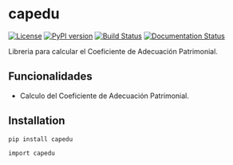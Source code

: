 # capedu

[![License](https://img.shields.io/badge/license-MIT-blue.svg)](LICENSE)
[![PyPI version](https://badge.fury.io/py/capedu.svg)](https://badge.fury.io/py/capedu)
[![Build Status](https://travis-ci.org/msalaztor/capedu.svg?branch=master)](https://travis-ci.org/msalaztor/capedu)
[![Documentation Status](https://readthedocs.org/projects/capedu/badge/?version=latest)](https://capedu.readthedocs.io/en/latest/?badge=latest)

Libreria para calcular el Coeficiente de Adecuación Patrimonial.

## Funcionalidades

- Calculo del Coeficiente de Adecuación Patrimonial.

## Installation

```bash
pip install capedu

import capedu

